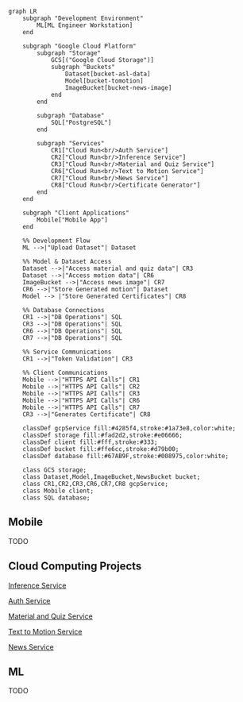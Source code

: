```mermaid
graph LR
    subgraph "Development Environment"
        ML[ML Engineer Workstation]
    end

    subgraph "Google Cloud Platform"
        subgraph "Storage"
            GCS[("Google Cloud Storage")]
            subgraph "Buckets"
                Dataset[bucket-asl-data]
                Model[bucket-tomotion]
                ImageBucket[bucket-news-image]
            end
        end

        subgraph "Database"
            SQL["PostgreSQL"]
        end

        subgraph "Services"
            CR1["Cloud Run<br/>Auth Service"]
            CR2["Cloud Run<br/>Inference Service"]
            CR3["Cloud Run<br/>Material and Quiz Service"]
            CR6["Cloud Run<br/>Text to Motion Service"]
            CR7["Cloud Run<br/>News Service"]
            CR8["Cloud Run<br/>Certificate Generator"]
        end
    end

    subgraph "Client Applications"
        Mobile["Mobile App"]
    end

    %% Development Flow
    ML -->|"Upload Dataset"| Dataset
    
    %% Model & Dataset Access
    Dataset -->|"Access material and quiz data"| CR3
    Dataset -->|"Access motion data"| CR6
    ImageBucket -->|"Access news image"| CR7
    CR6 -->|"Store Generated motion"| Dataset
    Model --> |"Store Generated Certificates"| CR8

    %% Database Connections
    CR1 -->|"DB Operations"| SQL
    CR3 -->|"DB Operations"| SQL
    CR6 -->|"DB Operations"| SQL
    CR7 -->|"DB Operations"| SQL

    %% Service Communications
    CR1 -->|"Token Validation"| CR3

    %% Client Communications
    Mobile -->|"HTTPS API Calls"| CR1
    Mobile -->|"HTTPS API Calls"| CR2
    Mobile -->|"HTTPS API Calls"| CR3
    Mobile -->|"HTTPS API Calls"| CR6
    Mobile -->|"HTTPS API Calls"| CR7
    CR3 -->|"Generates Certificate"| CR8

    classDef gcpService fill:#4285f4,stroke:#1a73e8,color:white;
    classDef storage fill:#fad2d2,stroke:#e06666;
    classDef client fill:#fff,stroke:#333;
    classDef bucket fill:#ffe6cc,stroke:#d79b00;
    classDef database fill:#67AB9F,stroke:#008975,color:white;

    class GCS storage;
    class Dataset,Model,ImageBucket,NewsBucket bucket;
    class CR1,CR2,CR3,CR6,CR7,CR8 gcpService;
    class Mobile client;
    class SQL database;
```
## Mobile 
TODO

## Cloud Computing Projects
[Inference Service](https://github.com/Bangkit-Capstone-Project-C242-PS363/service-toMotion.git)

[Auth Service](https://github.com/Bangkit-Capstone-Project-C242-PS363/service-auth.git)

[Material and Quiz Service](https://github.com/Bangkit-Capstone-Project-C242-PS363/service-material-quiz)

[Text to Motion Service](https://github.com/Bangkit-Capstone-Project-C242-PS363/service-toMotion.git)

[News Service](https://github.com/Bangkit-Capstone-Project-C242-PS363/service-news)


## ML
TODO
